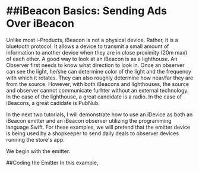 ##iBeacon Basics: Sending Ads Over iBeacon
==============


Unlike most i-Products, iBeacon is not a physical device. Rather, it is a bluetooth protocol. It allows a device to transmit a small amount of information to another device when they are in close proximity (20m max) of each other. A good way to look at an iBeacon is as a lighthouse. An Observer first needs to know what direction to look in. Once an observer can see the light, he/she can determine color of the light and the frequency with which it rotates. They can also roughly determine how near/far they are from the source. However, with both iBeacons and lighthouses, the source and observer cannot communicate furhter without an external technology. In the case of the lighthouse, a great candidate is a radio. In the case of iBeacons, a great cadidate is PubNub.

In the next two tutorials, I will demonstrate how to use an iDevice as both an iBeacon emitter and an iBeacon observer utilizing the programming language Swift. For these examples, we will pretend that the emitter device is being used by a shopkeeper to send daily deals to observer devices running the store's app. 

We begin with the emitter.

##Coding the Emitter
In this example, 
